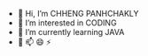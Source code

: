 - 👋 Hi, I’m CHHENG PANHCHAKLY
- 👀 I’m interested in CODING
- 🌱 I’m currently learning JAVA
- 💞️ 📫 😄 ⚡
